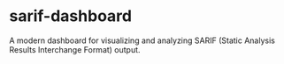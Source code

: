 # sarif-dashboard
A modern dashboard for visualizing and analyzing SARIF (Static Analysis Results Interchange Format) output.

